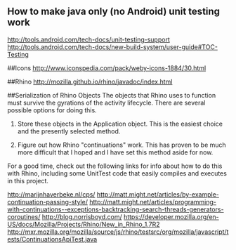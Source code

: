## How to make java only (no Android) unit testing work
http://tools.android.com/tech-docs/unit-testing-support
http://tools.android.com/tech-docs/new-build-system/user-guide#TOC-Testing

##Icons
http://www.iconspedia.com/pack/weby-icons-1884/30.html

##Rhino
http://mozilla.github.io/rhino/javadoc/index.html

##Serialization of Rhino Objects
The objects that Rhino uses to function must survive the gyrations of the activity
lifecycle.  There are several possible options for doing this.

1. Store these objects in the Application object.  This is the easiest choice and the
presently selected method.

2. Figure out how Rhino "continuations" work.  This has proven to be much more difficult
that I hoped and I have set this method aside for now.

For a good time, check out the
following links for info about how to do this with Rhino, including some UnitTest code
that easily compiles and executes in this project.

http://marijnhaverbeke.nl/cps/
http://matt.might.net/articles/by-example-continuation-passing-style/
http://matt.might.net/articles/programming-with-continuations--exceptions-backtracking-search-threads-generators-coroutines/
http://blog.norrisboyd.com/
https://developer.mozilla.org/en-US/docs/Mozilla/Projects/Rhino/New_in_Rhino_1.7R2
http://mxr.mozilla.org/mozilla/source/js/rhino/testsrc/org/mozilla/javascript/tests/ContinuationsApiTest.java

